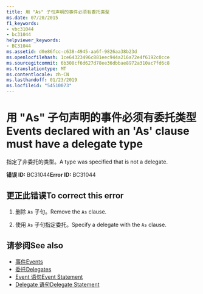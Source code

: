 ```yaml
---
title: 用 "As" 子句声明的事件必须有委托类型
ms.date: 07/20/2015
f1_keywords:
- vbc31044
- bc31044
helpviewer_keywords:
- BC31044
ms.assetid: d0e86fcc-c638-4945-aa6f-9826aa38b23d
ms.openlocfilehash: 1ce64323496c881eec944a216a72e4f6192c0cce
ms.sourcegitcommit: 6b308cf6d627d78ee36dbbae8972a310ac7fd6c8
ms.translationtype: MT
ms.contentlocale: zh-CN
ms.lasthandoff: 01/23/2019
ms.locfileid: "54510073"
---
```

# <a name="events-declared-with-an-as-clause-must-have-a-delegate-type"></a><span data-ttu-id="52b88-102">用 "As" 子句声明的事件必须有委托类型</span><span class="sxs-lookup"><span data-stu-id="52b88-102">Events declared with an 'As' clause must have a delegate type</span></span>
<span data-ttu-id="52b88-103">指定了非委托的类型。</span><span class="sxs-lookup"><span data-stu-id="52b88-103">A type was specified that is not a delegate.</span></span>  
  
 <span data-ttu-id="52b88-104">**错误 ID:** BC31044</span><span class="sxs-lookup"><span data-stu-id="52b88-104">**Error ID:** BC31044</span></span>  
  
## <a name="to-correct-this-error"></a><span data-ttu-id="52b88-105">更正此错误</span><span class="sxs-lookup"><span data-stu-id="52b88-105">To correct this error</span></span>  
  
1.  <span data-ttu-id="52b88-106">删除 `As` 子句。</span><span class="sxs-lookup"><span data-stu-id="52b88-106">Remove the `As` clause.</span></span>  
  
2.  <span data-ttu-id="52b88-107">使用 `As` 子句指定委托。</span><span class="sxs-lookup"><span data-stu-id="52b88-107">Specify a delegate with the `As` clause.</span></span>  
  
## <a name="see-also"></a><span data-ttu-id="52b88-108">请参阅</span><span class="sxs-lookup"><span data-stu-id="52b88-108">See also</span></span>
- [<span data-ttu-id="52b88-109">事件</span><span class="sxs-lookup"><span data-stu-id="52b88-109">Events</span></span>](../../visual-basic/programming-guide/language-features/events/index.md)
- [<span data-ttu-id="52b88-110">委托</span><span class="sxs-lookup"><span data-stu-id="52b88-110">Delegates</span></span>](../../visual-basic/programming-guide/language-features/delegates/index.md)
- [<span data-ttu-id="52b88-111">Event 语句</span><span class="sxs-lookup"><span data-stu-id="52b88-111">Event Statement</span></span>](../../visual-basic/language-reference/statements/event-statement.md)
- [<span data-ttu-id="52b88-112">Delegate 语句</span><span class="sxs-lookup"><span data-stu-id="52b88-112">Delegate Statement</span></span>](../../visual-basic/language-reference/statements/delegate-statement.md)

